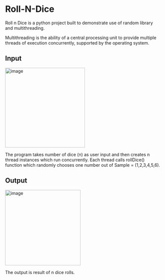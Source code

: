 # Roll-N-Dice
Roll n Dice is a python project built to demonstrate use of random library and multithreading.

Multithreading is the ability of a central processing unit to provide multiple threads of execution concurrently, supported by the operating system.

## Input

<img width="258" alt="image" src="https://user-images.githubusercontent.com/36232800/162892426-b2994ffe-afb5-453c-9cad-d3e06e0c62f5.png">

The program takes number of dice (n) as user input and then creates n thread instances which run concurrently.
Each thread calls rollDice() function which randomly chooses one number out of Sample = (1,2,3,4,5,6).

## Output

<img width="244" alt="image" src="https://user-images.githubusercontent.com/36232800/162892561-1aab0eb6-0192-4f05-9ad7-110dec873118.png">

The output is result of n dice rolls.
